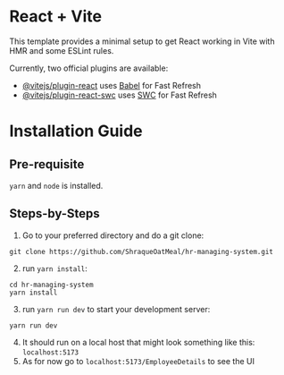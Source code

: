 # React + Vite

This template provides a minimal setup to get React working in Vite with HMR and some ESLint rules.

Currently, two official plugins are available:

- [@vitejs/plugin-react](https://github.com/vitejs/vite-plugin-react/blob/main/packages/plugin-react/README.md) uses [Babel](https://babeljs.io/) for Fast Refresh
- [@vitejs/plugin-react-swc](https://github.com/vitejs/vite-plugin-react-swc) uses [SWC](https://swc.rs/) for Fast Refresh

# Installation Guide

## Pre-requisite
`yarn` and `node` is installed.

## Steps-by-Steps
1. Go to your preferred directory and do a git clone:
```
git clone https://github.com/ShraqueOatMeal/hr-managing-system.git
```
2. run `yarn install`:
```
cd hr-managing-system
yarn install
```
3. run `yarn run dev` to start your development server:
```
yarn run dev
```
4. It should run on a local host that might look something like this: `localhost:5173`
5. As for now go to `localhost:5173/EmployeeDetails` to see the UI
